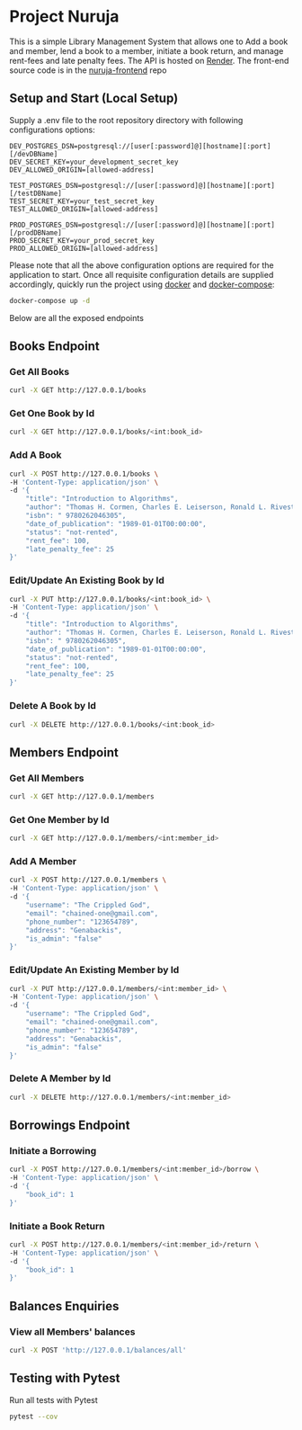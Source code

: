 # Project Nuruja

This is a simple Library Management System that allows one to Add a book and member, lend a book to a member, initiate
a book return, and manage rent-fees and late penalty fees. The API is hosted on [Render](https://nuruja.onrender.com).
The front-end source code is in the [nuruja-frontend](https://github.com/GichanaMayaka/nuruja-frontend) repo

## Setup and Start (Local Setup)

Supply a .env file to the root repository directory with following configurations options:

```dotenv
DEV_POSTGRES_DSN=postgresql://[user[:password]@][hostname][:port][/devDBName]
DEV_SECRET_KEY=your_development_secret_key
DEV_ALLOWED_ORIGIN=[allowed-address]

TEST_POSTGRES_DSN=postgresql://[user[:password]@][hostname][:port][/testDBName]
TEST_SECRET_KEY=your_test_secret_key
TEST_ALLOWED_ORIGIN=[allowed-address]

PROD_POSTGRES_DSN=postgresql://[user[:password]@][hostname][:port][/prodDBName]
PROD_SECRET_KEY=your_prod_secret_key
PROD_ALLOWED_ORIGIN=[allowed-address]
```

Please note that all the above configuration options are required for the application to start. Once all requisite
configuration details are supplied accordingly, quickly run the project
using [docker](https://www.docker.com/) and
[docker-compose](https://docs.docker.com/compose/):

```bash
docker-compose up -d
```

Below are all the exposed endpoints

## Books Endpoint

### Get All Books

```bash
curl -X GET http://127.0.0.1/books
```

### Get One Book by Id

```bash
curl -X GET http://127.0.0.1/books/<int:book_id>
```

### Add A Book

```bash
curl -X POST http://127.0.0.1/books \
-H 'Content-Type: application/json' \
-d '{
    "title": "Introduction to Algorithms",
    "author": "Thomas H. Cormen, Charles E. Leiserson, Ronald L. Rivest, and Clifford Stein",
    "isbn": " 9780262046305",
    "date_of_publication": "1989-01-01T00:00:00",
    "status": "not-rented",
    "rent_fee": 100,
    "late_penalty_fee": 25
}'
```

### Edit/Update An Existing Book by Id

```bash
curl -X PUT http://127.0.0.1/books/<int:book_id> \
-H 'Content-Type: application/json' \
-d '{
    "title": "Introduction to Algorithms",
    "author": "Thomas H. Cormen, Charles E. Leiserson, Ronald L. Rivest, and Clifford Stein",
    "isbn": " 9780262046305",
    "date_of_publication": "1989-01-01T00:00:00",
    "status": "not-rented",
    "rent_fee": 100,
    "late_penalty_fee": 25
}'
```

### Delete A Book by Id

```bash
curl -X DELETE http://127.0.0.1/books/<int:book_id>
```

## Members Endpoint

### Get All Members

```bash
curl -X GET http://127.0.0.1/members
```

### Get One Member by Id

```bash
curl -X GET http://127.0.0.1/members/<int:member_id>
```

### Add A Member

```bash
curl -X POST http://127.0.0.1/members \
-H 'Content-Type: application/json' \
-d '{
    "username": "The Crippled God",
    "email": "chained-one@gmail.com",
    "phone_number": "123654789",
    "address": "Genabackis",
    "is_admin": "false"
}'
```

### Edit/Update An Existing Member by Id

```bash
curl -X PUT http://127.0.0.1/members/<int:member_id> \
-H 'Content-Type: application/json' \
-d '{
    "username": "The Crippled God",
    "email": "chained-one@gmail.com",
    "phone_number": "123654789",
    "address": "Genabackis",
    "is_admin": "false"
}'
```

### Delete A Member by Id

```bash
curl -X DELETE http://127.0.0.1/members/<int:member_id>
```

## Borrowings Endpoint

### Initiate a Borrowing

```bash
curl -X POST http://127.0.0.1/members/<int:member_id>/borrow \
-H 'Content-Type: application/json' \
-d '{
    "book_id": 1
}'
```

### Initiate a Book Return

```bash
curl -X POST http://127.0.0.1/members/<int:member_id>/return \
-H 'Content-Type: application/json' \
-d '{
    "book_id": 1
}'
```

## Balances Enquiries

### View all Members' balances

```bash
curl -X POST 'http://127.0.0.1/balances/all'
```

## Testing with Pytest

Run all tests with Pytest

```bash
pytest --cov
```
